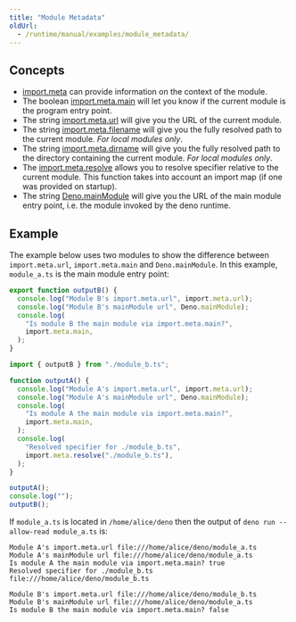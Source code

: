 ```yaml
---
title: "Module Metadata"
oldUrl:
  - /runtime/manual/examples/module_metadata/
---
```


## Concepts

- [import.meta](https://developer.mozilla.org/en-US/docs/Web/JavaScript/Reference/Statements/import.meta)
  can provide information on the context of the module.
- The boolean
  [import.meta.main](https://docs.deno.com/api/web/~/ImportMeta#property_main)
  will let you know if the current module is the program entry point.
- The string
  [import.meta.url](https://docs.deno.com/api/web/~/ImportMeta#property_url)
  will give you the URL of the current module.
- The string
  [import.meta.filename](https://docs.deno.com/api/web/~/ImportMeta#property_filename)
  will give you the fully resolved path to the current module. _For local
  modules only_.
- The string
  [import.meta.dirname](https://docs.deno.com/api/web/~/ImportMeta#property_dirname)
  will give you the fully resolved path to the directory containing the current
  module. _For local modules only_.
- The
  [import.meta.resolve](https://docs.deno.com/api/web/~/ImportMeta#property_resolve)
  allows you to resolve specifier relative to the current module. This function
  takes into account an import map (if one was provided on startup).
- The string [Deno.mainModule](https://docs.deno.com/api/deno/~/Deno.mainModule) will
  give you the URL of the main module entry point, i.e. the module invoked by
  the deno runtime.

## Example

The example below uses two modules to show the difference between
`import.meta.url`, `import.meta.main` and `Deno.mainModule`. In this example,
`module_a.ts` is the main module entry point:

```ts title="module_b.ts"
export function outputB() {
  console.log("Module B's import.meta.url", import.meta.url);
  console.log("Module B's mainModule url", Deno.mainModule);
  console.log(
    "Is module B the main module via import.meta.main?",
    import.meta.main,
  );
}
```

```ts title="module_a.ts"
import { outputB } from "./module_b.ts";

function outputA() {
  console.log("Module A's import.meta.url", import.meta.url);
  console.log("Module A's mainModule url", Deno.mainModule);
  console.log(
    "Is module A the main module via import.meta.main?",
    import.meta.main,
  );
  console.log(
    "Resolved specifier for ./module_b.ts",
    import.meta.resolve("./module_b.ts"),
  );
}

outputA();
console.log("");
outputB();
```

If `module_a.ts` is located in `/home/alice/deno` then the output of
`deno run --allow-read module_a.ts` is:

```console
Module A's import.meta.url file:///home/alice/deno/module_a.ts
Module A's mainModule url file:///home/alice/deno/module_a.ts
Is module A the main module via import.meta.main? true
Resolved specifier for ./module_b.ts file:///home/alice/deno/module_b.ts

Module B's import.meta.url file:///home/alice/deno/module_b.ts
Module B's mainModule url file:///home/alice/deno/module_a.ts
Is module B the main module via import.meta.main? false
```
